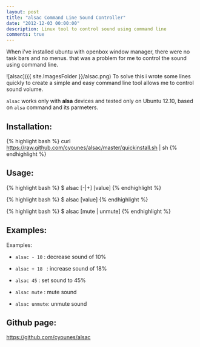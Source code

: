 ```yaml
---
layout: post
title: "alsac Command Line Sound Controller"
date: "2012-12-03 00:00:00"
description: Linux tool to control sound using command line
comments: true
---
```



When i've installed ubuntu with openbox window manager, there were no task bars and no menus. that was a problem for me to control the sound using command line.

![alsac]({{ site.ImagesFolder }}/alsac.png) To solve this i wrote some lines quickly to create a simple and easy command line tool allows me to control sound volume.

`alsac` works only with **alsa** devices and tested only on Ubuntu 12.10, based on
`alsa` command and its parmeters.

## Installation:

{% highlight bash %}
curl https://raw.github.com/cyounes/alsac/master/quickinstall.sh | sh 
{% endhighlight %}

## Usage: 
{% highlight bash %}
$ alsac [-|+] [value]
{% endhighlight %}

{% highlight bash %}
$ alsac [value] 
{% endhighlight %}

{% highlight bash %}
$ alsac [mute | unmute]
{% endhighlight %}

## Examples:

Examples: 

+ `alsac - 10`  : decrease sound of 10% 

+ `alsac + 18 ` : increase sound of 18% 

+ `alsac 45`    : set sound to 45% 

+ `alsac mute`  : mute sound 

+ `alsac unmute`: unmute sound

## Github page:
https://github.com/cyounes/alsac

